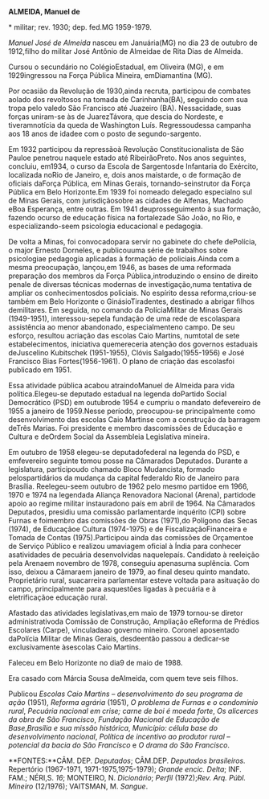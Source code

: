 **ALMEIDA, Manuel de**

\* militar; rev. 1930; dep. fed.MG 1959-1979.

*Manuel José de Almeida* nasceu em Januária(MG) no dia 23 de outubro de
1912,filho do militar José Antônio de Almeidae de Rita Dias de Almeida.

Cursou o secundário no ColégioEstadual, em Oliveira (MG), e em
1929ingressou na Força Pública Mineira, emDiamantina (MG).

Por ocasião da Revolução de 1930,ainda recruta, participou de combates
aolado dos revoltosos na tomada de Carinhanha(BA), seguindo com sua
tropa pelo valedo São Francisco até Juazeiro (BA). Nessacidade, suas
forças uniram-se às de JuarezTávora, que descia do Nordeste, e
tiveramnotícia da queda de Washington Luís. Regressoudessa campanha aos
18 anos de idadee com o posto de segundo-sargento.

Em 1932 participou da repressãoà Revolução Constitucionalista de São
Pauloe penetrou naquele estado até RibeirãoPreto. Nos anos seguintes,
concluiu, em1934, o curso da Escola de Sargentosde Infantaria do
Exército, localizada noRio de Janeiro, e, dois anos maistarde, o de
formação de oficiais daForça Pública, em Minas Gerais,
tornando-seinstrutor da Força Pública em Belo Horizonte.Em 1939 foi
nomeado delegado especialno sul de Minas Gerais, com jurisdiçãosobre as
cidades de Alfenas, Machado eBoa Esperança, entre outras. Em 1941
deuprosseguimento à sua formação, fazendo ocurso de educação física na
fortalezade São João, no Rio, e especializando-seem psicologia
educacional e pedagogia.

De volta a Minas, foi convocadopara servir no gabinete do chefe
dePolícia, o major Ernesto Dorneles, e publicouuma série de trabalhos
sobre psicologiae pedagogia aplicadas à formação de policiais.Ainda com
a mesma preocupação, lançou,em 1946, as bases de uma reformada
preparação dos membros da Força Pública,introduzindo o ensino de direito
penale de diversas técnicas modernas de investigação,numa tentativa de
ampliar os conhecimentosdos policiais. No espírito dessa
reforma,criou-se também em Belo Horizonte o GinásioTiradentes, destinado
a abrigar filhos demilitares. Em seguida, no comando da PolíciaMilitar
de Minas Gerais (1949-1951), interessou-sepela fundação de uma rede de
escolaspara assistência ao menor abandonado, especialmenteno campo. De
seu esforço, resultou acriação das escolas Caio Martins, numtotal de
sete estabelecimentos, iniciativa quemereceria atenção dos governos
estaduais deJuscelino Kubitschek (1951-1955), Clóvis Salgado(1955-1956)
e José Francisco Bias Fortes(1956-1961). O plano de criação das
escolasfoi publicado em 1951.

Essa atividade pública acabou atraindoManuel de Almeida para vida
política.Elegeu-se deputado estadual na legenda doPartido Social
Democrático (PSD) em outubrode 1954 e cumpriu o mandato defevereiro de
1955 a janeiro de 1959.Nesse período, preocupou-se principalmente como
desenvolvimento das escolas Caio Martinse com a construção da barragem
deTrês Marias. Foi presidente e membro dascomissões de Educação e
Cultura e deOrdem Social da Assembleia Legislativa mineira.

Em outubro de 1958 elegeu-se deputadofederal na legenda do PSD, e
emfevereiro seguinte tomou posse na Câmarados Deputados. Durante a
legislatura, participoudo chamado Bloco Mudancista, formado
pelospartidários da mudança da capital federaldo Rio de Janeiro para
Brasília. Reelegeu-seem outubro de 1962 pelo mesmo partidoe em 1966,
1970 e 1974 na legendada Aliança Renovadora Nacional (Arena), partidode
apoio ao regime militar instauradono país em abril de 1964. Na Câmarados
Deputados, presidiu uma comissão parlamentarde inquérito (CPI) sobre
Furnas e foimembro das comissões de Obras (1971),do Polígono das Secas
(1974), de Educaçãoe Cultura (1974-1975) e de FiscalizaçãoFinanceira e
Tomada de Contas (1975).Participou ainda das comissões de Orçamentoe de
Serviço Público e realizou umaviagem oficial à Índia para conhecer
asatividades de pecuária desenvolvidas naquelepaís. Candidato à
reeleição pela Arenaem novembro de 1978, conseguiu apenasuma suplência.
Com isso, deixou a Câmaraem janeiro de 1979, ao final deseu quinto
mandato. Proprietário rural, suacarreira parlamentar esteve voltada para
asituação do campo, principalmente para asquestões ligadas à pecuária e
à eletrificaçãoe educação rural.

Afastado das atividades legislativas,em maio de 1979 tornou-se diretor
administrativoda Comissão de Construção, Ampliação eReforma de Prédios
Escolares (Carpe), vinculadaao governo mineiro. Coronel aposentado
daPolícia Militar de Minas Gerais, desdeentão passou a dedicar-se
exclusivamente àsescolas Caio Martins.

Faleceu em Belo Horizonte no dia9 de maio de 1988.

Era casado com Márcia Sousa deAlmeida, com quem teve seis filhos.

Publicou *Escolas Caio Martins – desenvolvimento do seu programa de
ação* (1951), *Reforma agrária* (1951), *O problema de Furnas e o
condomínio rural*, *Pecuária nacional em crise; carne de boi é moeda
forte*, *Os alicerces da obra de São Francisco*, *Fundação Nacional de
Educação de Base*,*Brasília e sua missão histórica*, *Município: célula
base do desenvolvimento nacional*, *Política de incentivo ao produtor
rural – potencial da bacia do São Francisco* e *O drama do São
Francisco*.

**FONTES:**CÂM. DEP. *Deputados*; CÂM.DEP. *Deputados brasileiros.*
Repertório (1967-1971, 1971-1975,1975-1979); *Grande encic. Delta*; INF.
FAM.; NÉRI,S. *16*; MONTEIRO, N. *Dicionário*; *Perfil* (1972);*Rev.
Arq. Públ. Mineiro* (12/1976); VAITSMAN, M. *Sangue*.
